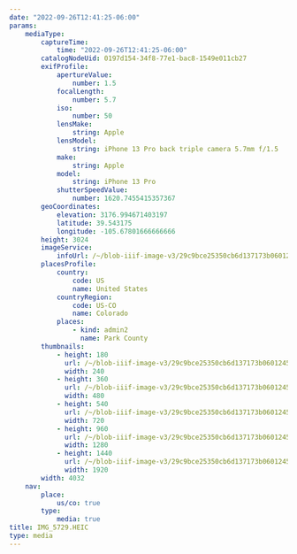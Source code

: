 ```yaml
---
date: "2022-09-26T12:41:25-06:00"
params:
    mediaType:
        captureTime:
            time: "2022-09-26T12:41:25-06:00"
        catalogNodeUid: 0197d154-34f8-77e1-bac8-1549e011cb27
        exifProfile:
            apertureValue:
                number: 1.5
            focalLength:
                number: 5.7
            iso:
                number: 50
            lensMake:
                string: Apple
            lensModel:
                string: iPhone 13 Pro back triple camera 5.7mm f/1.5
            make:
                string: Apple
            model:
                string: iPhone 13 Pro
            shutterSpeedValue:
                number: 1620.7455415357367
        geoCoordinates:
            elevation: 3176.994671403197
            latitude: 39.543175
            longitude: -105.67801666666666
        height: 3024
        imageService:
            infoUrl: /~/blob-iiif-image-v3/29c9bce25350cb6d137173b06012450c6baab5721c2446d6cea546dbe1acff07/info.json
        placesProfile:
            country:
                code: US
                name: United States
            countryRegion:
                code: US-CO
                name: Colorado
            places:
                - kind: admin2
                  name: Park County
        thumbnails:
            - height: 180
              url: /~/blob-iiif-image-v3/29c9bce25350cb6d137173b06012450c6baab5721c2446d6cea546dbe1acff07/full/240%2C180/0/default.jpg
              width: 240
            - height: 360
              url: /~/blob-iiif-image-v3/29c9bce25350cb6d137173b06012450c6baab5721c2446d6cea546dbe1acff07/full/480%2C360/0/default.jpg
              width: 480
            - height: 540
              url: /~/blob-iiif-image-v3/29c9bce25350cb6d137173b06012450c6baab5721c2446d6cea546dbe1acff07/full/720%2C540/0/default.jpg
              width: 720
            - height: 960
              url: /~/blob-iiif-image-v3/29c9bce25350cb6d137173b06012450c6baab5721c2446d6cea546dbe1acff07/full/1280%2C960/0/default.jpg
              width: 1280
            - height: 1440
              url: /~/blob-iiif-image-v3/29c9bce25350cb6d137173b06012450c6baab5721c2446d6cea546dbe1acff07/full/1920%2C1440/0/default.jpg
              width: 1920
        width: 4032
    nav:
        place:
            us/co: true
        type:
            media: true
title: IMG_5729.HEIC
type: media
---
```

